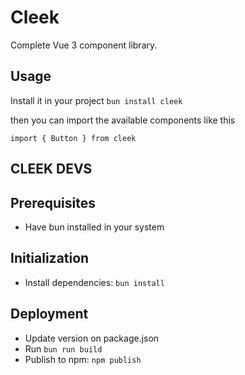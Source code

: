 # Cleek
Complete Vue 3 component library.

## Usage
Install it in your project `bun install cleek`

then you can import the available components like this
```vue
import { Button } from cleek
```


## CLEEK DEVS

## Prerequisites
- Have bun installed in your system

## Initialization
- Install dependencies: `bun install`

## Deployment
- Update version on package.json
- Run `bun run build`
- Publish to npm: `npm publish`
